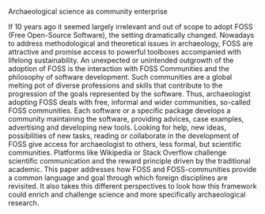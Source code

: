 Archaeological science as community enterprise

If 10 years ago it seemed largely irrelevant and out of scope to adopt FOSS (Free Open-Source Software), the setting dramatically changed. Nowadays to address methodological and theoretical issues in archaeology, FOSS are attractive and promise access to powerful toolboxes accompanied with lifelong sustainability. An unexpected or unintended outgrowth of the adoption of FOSS is the interaction with FOSS Communities and the philosophy of software development. Such communities are a global melting pot of diverse professions and skills that contribute to the progression of the goals represented by the software. Thus, archaeologist adopting FOSS deals with free, informal and wider communities, so-called FOSS communities. Each software or a specific package develops a community maintaining the software, providing advices, case examples, advertising and developing new tools. Looking for help, new ideas, possibilities of new tasks, reading or collaborate in the development of FOSS give access for archaeologist to others, less formal, but scientific communities. Platforms like Wikipedia or Stack Overflow challenge scientific communication and the reward principle driven by the traditional academic. 
This paper addresses how FOSS and FOSS-communities provide a common language and goal through which foreign disciplines are revisited. It also takes this different perspectives to look how this framework could enrich and challenge science and more specifically archaeological research.